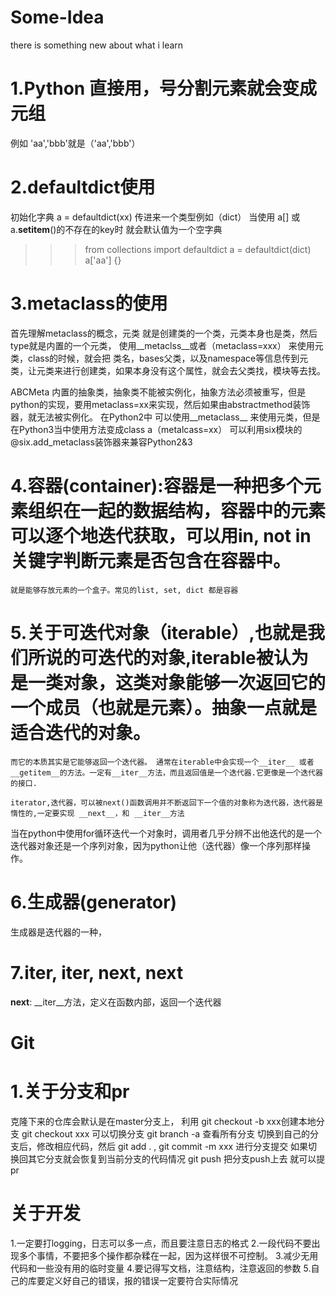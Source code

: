  # Some-Idea
 there is something new about what i learn
 # 1.Python 直接用，号分割元素就会变成元组
 例如 'aa','bbb'就是（'aa','bbb'）
 # 2.defaultdict使用
 初始化字典 a = defaultdict(xx) 传进来一个类型例如（dict）
 当使用 a[] 或 a.__setitem__()的不存在的key时 就会默认值为一个空字典
 >>> from collections import defaultdict
>>> a = defaultdict(dict)
>>> a['aa']
{} 
 # 3.metaclass的使用
 首先理解metaclass的概念，元类 就是创建类的一个类，元类本身也是类，然后type就是内置的一个元类， 使用__metaclss__或者（metaclass=xxx）
 来使用元类，class的时候，就会把 类名，bases父类，以及namespace等信息传到元类，让元类来进行创建类，如果本身没有这个属性，就会去父类找，模块等去找。
 
 ABCMeta 内置的抽象类，抽象类不能被实例化，抽象方法必须被重写，但是python的实现，要用metaclass=xx来实现，然后如果由abstractmethod装饰器，就无法被实例化。
在Python2中 可以使用__metaclass__ 来使用元类，但是在Python3当中使用方法变成class a（metalcass=xx）
可以利用six模块的 @six.add_metaclass装饰器来兼容Python2&3

 # 4.容器(container):容器是一种把多个元素组织在一起的数据结构，容器中的元素可以逐个地迭代获取，可以用in, not in关键字判断元素是否包含在容器中。
    就是能够存放元素的一个盒子。常见的list, set, dict 都是容器


 # 5.关于可迭代对象（iterable）,也就是我们所说的可迭代的对象,iterable被认为是一类对象，这类对象能够一次返回它的一个成员（也就是元素）。抽象一点就是适合迭代的对象。
    而它的本质其实是它能够返回一个迭代器。 通常在iterable中会实现一个__iter__ 或者 __getitem__的方法。一定有__iter__方法，而且返回值是一个迭代器.它更像是一个迭代器的接口.

    iterator,迭代器，可以被next()函数调用并不断返回下一个值的对象称为迭代器，迭代器是惰性的,一定要实现 __next__，和 __iter__方法

 当在python中使用for循环迭代一个对象时，调用者几乎分辨不出他迭代的是一个迭代器对象还是一个序列对象，因为python让他（迭代器）像一个序列那样操作。

 # 6.生成器(generator)
   生成器是迭代器的一种，
 # 7.iter, __iter__, next, __next__
   __next__:
   __iter__方法，定义在函数内部，返回一个迭代器







 # Git
 # 1.关于分支和pr
 克隆下来的仓库会默认是在master分支上，
 利用 git checkout -b xxx创建本地分支
     git checkout xxx 可以切换分支
     git branch -a 查看所有分支
切换到自己的分支后，修改相应代码，然后
git add . , git commit -m xxx 进行分支提交
如果切换回其它分支就会恢复到当前分支的代码情况
git push 把分支push上去
就可以提pr



 # 关于开发
 1.一定要打logging，日志可以多一点，而且要注意日志的格式
 2.一段代码不要出现多个事情，不要把多个操作都杂糅在一起，因为这样很不可控制。
 3.减少无用代码和一些没有用的临时变量
 4.要记得写文档，注意结构，注意返回的参数
 5.自己的库要定义好自己的错误，报的错误一定要符合实际情况
